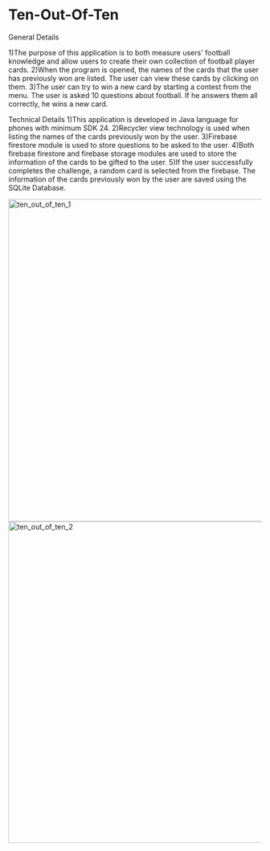 # Ten-Out-Of-Ten
General Details

1)The purpose of this application is to both measure users' football knowledge and allow users to create their own collection of football player cards.
2)When the program is opened, the names of the cards that the user has previously won are listed. The user can view these cards by clicking on them.
3)The user can try to win a new card by starting a contest from the menu. The user is asked 10 questions about football. If he answers them all correctly, he wins a new card.

Technical Details
1)This application is developed in Java language for phones with minimum SDK 24.
2)Recycler view technology is used when listing the names of the cards previously won by the user.
3)Firebase firestore module is used to store questions to be asked to the user.
4)Both firebase firestore and firebase storage modules are used to store the information of the cards to be gifted to the user.
5)If the user successfully completes the challenge, a random card is selected from the firebase. The information of the cards previously won by the user are saved using the SQLite Database.

<img width="642" alt="ten_out_of_ten_1" src="https://github.com/canozgan/Ten-Out-Of-Ten/assets/129083272/4c30c7ff-1fa6-4397-9e30-5978104017df">

<img width="640" alt="ten_out_of_ten_2" src="https://github.com/canozgan/Ten-Out-Of-Ten/assets/129083272/f6ebe0f4-1ef2-4ae6-a198-181841e05bbd">
